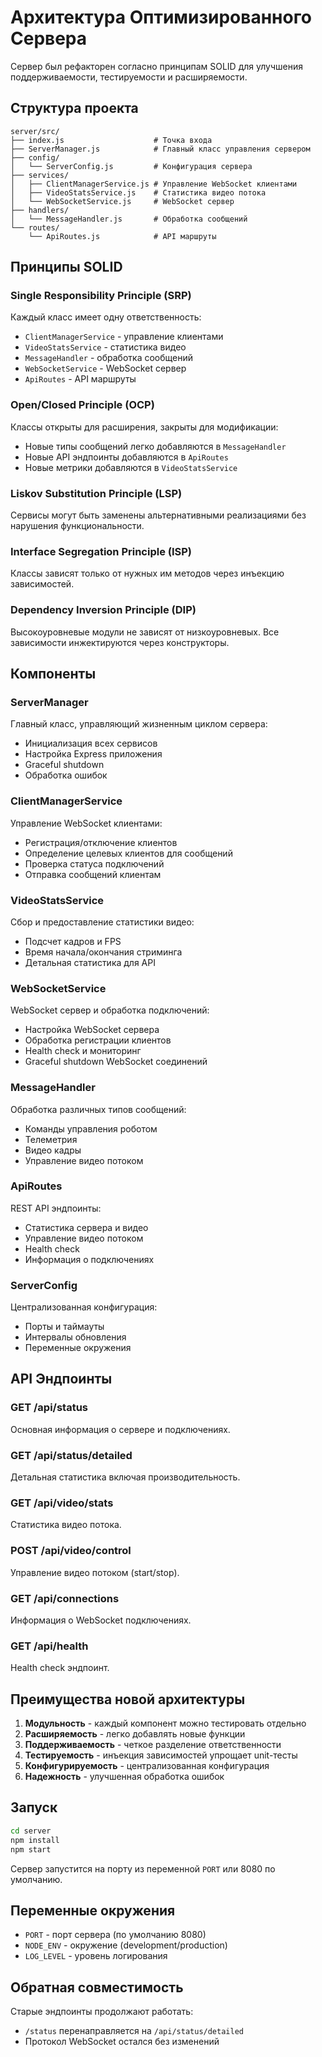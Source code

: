 # Архитектура Оптимизированного Сервера

Сервер был рефакторен согласно принципам SOLID для улучшения поддерживаемости, тестируемости и расширяемости.

## Структура проекта

```
server/src/
├── index.js                    # Точка входа
├── ServerManager.js            # Главный класс управления сервером
├── config/
│   └── ServerConfig.js         # Конфигурация сервера
├── services/
│   ├── ClientManagerService.js # Управление WebSocket клиентами
│   ├── VideoStatsService.js    # Статистика видео потока
│   └── WebSocketService.js     # WebSocket сервер
├── handlers/
│   └── MessageHandler.js       # Обработка сообщений
└── routes/
    └── ApiRoutes.js            # API маршруты
```

## Принципы SOLID

### Single Responsibility Principle (SRP)
Каждый класс имеет одну ответственность:
- `ClientManagerService` - управление клиентами
- `VideoStatsService` - статистика видео
- `MessageHandler` - обработка сообщений
- `WebSocketService` - WebSocket сервер
- `ApiRoutes` - API маршруты

### Open/Closed Principle (OCP)
Классы открыты для расширения, закрыты для модификации:
- Новые типы сообщений легко добавляются в `MessageHandler`
- Новые API эндпоинты добавляются в `ApiRoutes`
- Новые метрики добавляются в `VideoStatsService`

### Liskov Substitution Principle (LSP)
Сервисы могут быть заменены альтернативными реализациями без нарушения функциональности.

### Interface Segregation Principle (ISP)
Классы зависят только от нужных им методов через инъекцию зависимостей.

### Dependency Inversion Principle (DIP)
Высокоуровневые модули не зависят от низкоуровневых. Все зависимости инжектируются через конструкторы.

## Компоненты

### ServerManager
Главный класс, управляющий жизненным циклом сервера:
- Инициализация всех сервисов
- Настройка Express приложения
- Graceful shutdown
- Обработка ошибок

### ClientManagerService
Управление WebSocket клиентами:
- Регистрация/отключение клиентов
- Определение целевых клиентов для сообщений
- Проверка статуса подключений
- Отправка сообщений клиентам

### VideoStatsService
Сбор и предоставление статистики видео:
- Подсчет кадров и FPS
- Время начала/окончания стриминга
- Детальная статистика для API

### WebSocketService
WebSocket сервер и обработка подключений:
- Настройка WebSocket сервера
- Обработка регистрации клиентов
- Health check и мониторинг
- Graceful shutdown WebSocket соединений

### MessageHandler
Обработка различных типов сообщений:
- Команды управления роботом
- Телеметрия
- Видео кадры
- Управление видео потоком

### ApiRoutes
REST API эндпоинты:
- Статистика сервера и видео
- Управление видео потоком
- Health check
- Информация о подключениях

### ServerConfig
Централизованная конфигурация:
- Порты и таймауты
- Интервалы обновления
- Переменные окружения

## API Эндпоинты

### GET /api/status
Основная информация о сервере и подключениях.

### GET /api/status/detailed
Детальная статистика включая производительность.

### GET /api/video/stats
Статистика видео потока.

### POST /api/video/control
Управление видео потоком (start/stop).

### GET /api/connections
Информация о WebSocket подключениях.

### GET /api/health
Health check эндпоинт.

## Преимущества новой архитектуры

1. **Модульность** - каждый компонент можно тестировать отдельно
2. **Расширяемость** - легко добавлять новые функции
3. **Поддерживаемость** - четкое разделение ответственности
4. **Тестируемость** - инъекция зависимостей упрощает unit-тесты
5. **Конфигурируемость** - централизованная конфигурация
6. **Надежность** - улучшенная обработка ошибок

## Запуск

```bash
cd server
npm install
npm start
```

Сервер запустится на порту из переменной `PORT` или 8080 по умолчанию.

## Переменные окружения

- `PORT` - порт сервера (по умолчанию 8080)
- `NODE_ENV` - окружение (development/production)
- `LOG_LEVEL` - уровень логирования

## Обратная совместимость

Старые эндпоинты продолжают работать:
- `/status` перенаправляется на `/api/status/detailed`
- Протокол WebSocket остался без изменений 